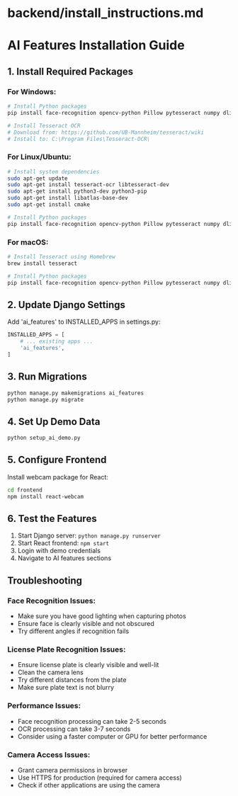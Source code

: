 # backend/install_instructions.md
# AI Features Installation Guide

## 1. Install Required Packages

### For Windows:
```bash
# Install Python packages
pip install face-recognition opencv-python Pillow pytesseract numpy dlib

# Install Tesseract OCR
# Download from: https://github.com/UB-Mannheim/tesseract/wiki
# Install to: C:\Program Files\Tesseract-OCR\
```

### For Linux/Ubuntu:
```bash
# Install system dependencies
sudo apt-get update
sudo apt-get install tesseract-ocr libtesseract-dev
sudo apt-get install python3-dev python3-pip
sudo apt-get install libatlas-base-dev
sudo apt-get install cmake

# Install Python packages
pip install face-recognition opencv-python Pillow pytesseract numpy dlib
```

### For macOS:
```bash
# Install Tesseract using Homebrew
brew install tesseract

# Install Python packages
pip install face-recognition opencv-python Pillow pytesseract numpy dlib
```

## 2. Update Django Settings

Add 'ai_features' to INSTALLED_APPS in settings.py:
```python
INSTALLED_APPS = [
    # ... existing apps ...
    'ai_features',
]
```

## 3. Run Migrations

```bash
python manage.py makemigrations ai_features
python manage.py migrate
```

## 4. Set Up Demo Data

```bash
python setup_ai_demo.py
```

## 5. Configure Frontend

Install webcam package for React:
```bash
cd frontend
npm install react-webcam
```

## 6. Test the Features

1. Start Django server: `python manage.py runserver`
2. Start React frontend: `npm start`
3. Login with demo credentials
4. Navigate to AI features sections

## Troubleshooting

### Face Recognition Issues:
- Make sure you have good lighting when capturing photos
- Ensure face is clearly visible and not obscured
- Try different angles if recognition fails

### License Plate Recognition Issues:
- Ensure license plate is clearly visible and well-lit
- Clean the camera lens
- Try different distances from the plate
- Make sure plate text is not blurry

### Performance Issues:
- Face recognition processing can take 2-5 seconds
- OCR processing can take 3-7 seconds
- Consider using a faster computer or GPU for better performance

### Camera Access Issues:
- Grant camera permissions in browser
- Use HTTPS for production (required for camera access)
- Check if other applications are using the camera